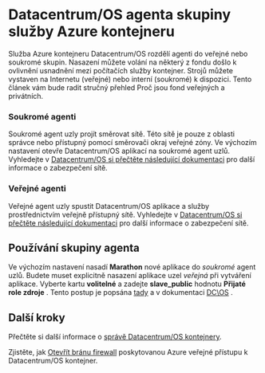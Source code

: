 <properties
   pageTitle="Veřejné a soukromé Datacentrum/OS Agent fondy ACS | Microsoft Azure"
   description="Fondů veřejných a privátních agent fungování se služby Azure kontejneru obrázku."
   services="container-service"
   documentationCenter=""
   authors="Thraka"
   manager="timlt"
   editor=""
   tags="acs, azure-container-service"
   keywords="Docker, kontejnerů, Micro služby, Mesos, Azure"/>

<tags
   ms.service="container-service"
   ms.devlang="na"
   ms.topic="article"
   ms.tgt_pltfrm="na"
   ms.workload="na"
   ms.date="08/16/2016"
   ms.author="timlt"/>

# <a name="dcos-agent-pools-for-azure-container-service"></a>Datacentrum/OS agenta skupiny služby Azure kontejneru

Služba Azure kontejneru Datacentrum/OS rozdělí agenti do veřejné nebo soukromé skupin. Nasazení můžete volání na některý z fondu došlo k ovlivnění usnadnění mezi počítačích služby kontejner. Strojů můžete vystaven na Internetu (veřejné) nebo interní (soukromé) k dispozici. Tento článek vám bude radit stručný přehled Proč jsou fond veřejných a privátních.

### <a name="private-agents"></a>Soukromé agenti

Soukromé agent uzly projít směrovat sítě. Této sítě je pouze z oblasti správce nebo přístupný pomocí směrovači okraj veřejné zóny. Ve výchozím nastavení otevře Datacentrum/OS aplikací na soukromé agent uzlů. Vyhledejte v [Datacentrum/OS si přečtěte následující dokumentaci](https://dcos.io/docs/1.7/administration/securing-your-cluster/) pro další informace o zabezpečení sítě.

### <a name="public-agents"></a>Veřejné agenti

Veřejné agent uzly spustit Datacentrum/OS aplikace a služby prostřednictvím veřejně přístupný sítě. Vyhledejte v [Datacentrum/OS si přečtěte následující dokumentaci](https://dcos.io/docs/1.7/administration/securing-your-cluster/) pro další informace o zabezpečení sítě.

## <a name="using-agent-pools"></a>Používání skupiny agenta

Ve výchozím nastavení nasadí **Marathon** nové aplikace do *soukromé* agent uzlů. Budete muset explicitně nasazení aplikace uzel *veřejná* při vytváření aplikace. Vyberte kartu **volitelné** a zadejte **slave_public** hodnotu **Přijaté role zdroje** . Tento postup je popsána [tady](container-service-mesos-marathon-ui.md#deploy-a-docker-formatted-container) a v dokumentaci [DC\OS](https://dcos.io/docs/1.7/administration/installing/custom/create-public-agent/) .

## <a name="next-steps"></a>Další kroky

Přečtěte si další informace o [správě Datacentrum/OS kontejnery](container-service-mesos-marathon-ui.md).

Zjistěte, jak [Otevřít bránu firewall](container-service-enable-public-access.md) poskytovanou Azure veřejné přístupu k Datacentrum/OS kontejner.